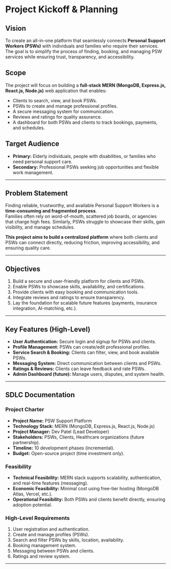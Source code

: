 # Project Kickoff & Planning

## Vision
To create an all-in-one platform that seamlessly connects **Personal Support Workers (PSWs)** with individuals and families who require their services.  
The goal is to simplify the process of finding, booking, and managing PSW services while ensuring trust, transparency, and accessibility.

## Scope
The project will focus on building a **full-stack MERN (MongoDB, Express.js, React.js, Node.js)** web application that enables:
- Clients to search, view, and book PSWs.
- PSWs to create and manage professional profiles.
- A secure messaging system for communication.
- Reviews and ratings for quality assurance.
- A dashboard for both PSWs and clients to track bookings, payments, and schedules.

## Target Audience
- **Primary:** Elderly individuals, people with disabilities, or families who need personal support care.  
- **Secondary:** Professional PSWs seeking job opportunities and flexible work management.

---

## Problem Statement
Finding reliable, trustworthy, and available Personal Support Workers is a **time-consuming and fragmented process**.  
Families often rely on word-of-mouth, scattered job boards, or agencies that charge high fees. Similarly, PSWs struggle to showcase their skills, gain visibility, and manage schedules.  

**This project aims to build a centralized platform** where both clients and PSWs can connect directly, reducing friction, improving accessibility, and ensuring quality care.

---

## Objectives
1. Build a secure and user-friendly platform for clients and PSWs.  
2. Enable PSWs to showcase skills, availability, and certifications.  
3. Provide clients with easy booking and communication tools.  
4. Integrate reviews and ratings to ensure transparency.  
5. Lay the foundation for scalable future features (payments, insurance integration, AI-matching, etc.).

---

## Key Features (High-Level)
- **User Authentication:** Secure login and signup for PSWs and clients.  
- **Profile Management:** PSWs can create/edit professional profiles.  
- **Service Search & Booking:** Clients can filter, view, and book available PSWs.  
- **Messaging System:** Direct communication between clients and PSWs.  
- **Ratings & Reviews:** Clients can leave feedback and rate PSWs.  
- **Admin Dashboard (future):** Manage users, disputes, and system health.  

---

## SDLC Documentation  

### Project Charter
- **Project Name:** PSW Support Platform  
- **Technology Stack:** MERN (MongoDB, Express.js, React.js, Node.js)  
- **Project Manager:** Dev Patel (Lead Developer)  
- **Stakeholders:** PSWs, Clients, Healthcare organizations (future partnership).  
- **Timeline:** 10 development phases (incremental).  
- **Budget:** Open-source project (time investment only).  

### Feasibility
- **Technical Feasibility:** MERN stack supports scalability, authentication, and real-time features (messaging).  
- **Economic Feasibility:** Minimal cost using free-tier hosting (MongoDB Atlas, Vercel, etc.).  
- **Operational Feasibility:** Both PSWs and clients benefit directly, ensuring adoption potential.  

### High-Level Requirements
1. User registration and authentication.  
2. Create and manage profiles (PSWs).  
3. Search and filter PSWs by skills, location, availability.  
4. Booking management system.  
5. Messaging between PSWs and clients.  
6. Ratings and review system.  

---
